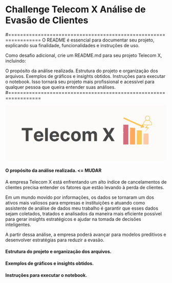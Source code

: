# Challenge Telecom X Análise de Evasão de Clientes

#=================================================================
O README é essencial para documentar seu projeto, explicando sua finalidade, funcionalidades e instruções de uso.

Como desafio adicional, crie um README.md para seu projeto Telecom X, incluindo:

O propósito da análise realizada.
Estrutura do projeto e organização dos arquivos.
Exemplos de gráficos e insights obtidos.
Instruções para executar o notebook.
Isso tornará seu projeto mais profissional e acessível para qualquer pessoa que queira entender suas análises.
#=================================================================


![img_telecomX](image.png)

#### O propósito da análise realizada. <= MUDAR

A empresa Telecom X está enfrentando um alto índice de cancelamentos de clientes precisa entender os fatores que estão levando à perda de clientes.

Em um mundo movido por informações, os dados se tornaram um dos ativos mais valiosos para empresas e instituições e atuando como assistente de análise de dados meu trabalho é garantir que esses dados sejam coletados, tratados e analisados da maneira mais eficiente possível para gerar insights estratégicos e ajudar na tomada de decisões inteligentes. 

A partir dessa análise, a empresa poderá avançar para modelos preditivos e desenvolver estratégias para reduzir a evasão.

#### Estrutura do projeto e organização dos arquivos.


#### Exemplos de gráficos e insights obtidos.


#### Instruções para executar o notebook.